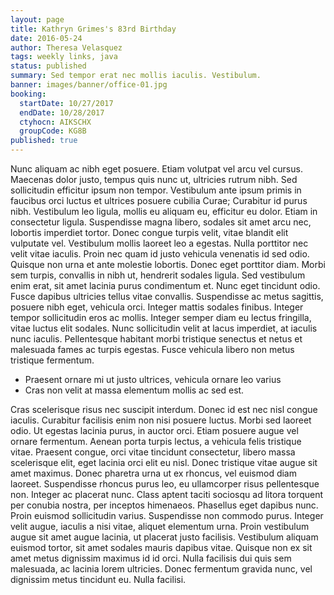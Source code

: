 ```yaml
---
layout: page
title: Kathryn Grimes's 83rd Birthday
date: 2016-05-24
author: Theresa Velasquez
tags: weekly links, java
status: published
summary: Sed tempor erat nec mollis iaculis. Vestibulum.
banner: images/banner/office-01.jpg
booking:
  startDate: 10/27/2017
  endDate: 10/28/2017
  ctyhocn: AIKSCHX
  groupCode: KG8B
published: true
---
```

Nunc aliquam ac nibh eget posuere. Etiam volutpat vel arcu vel cursus. Maecenas dolor justo, tempus quis nunc ut, ultricies rutrum nibh. Sed sollicitudin efficitur ipsum non tempor. Vestibulum ante ipsum primis in faucibus orci luctus et ultrices posuere cubilia Curae; Curabitur id purus nibh. Vestibulum leo ligula, mollis eu aliquam eu, efficitur eu dolor. Etiam in consectetur ligula. Suspendisse magna libero, sodales sit amet arcu nec, lobortis imperdiet tortor. Donec congue turpis velit, vitae blandit elit vulputate vel.
Vestibulum mollis laoreet leo a egestas. Nulla porttitor nec velit vitae iaculis. Proin nec quam id justo vehicula venenatis id sed odio. Quisque non urna et ante molestie lobortis. Donec eget porttitor diam. Morbi sem turpis, convallis in nibh ut, hendrerit sodales ligula. Sed vestibulum enim erat, sit amet lacinia purus condimentum et. Nunc eget tincidunt odio. Fusce dapibus ultricies tellus vitae convallis. Suspendisse ac metus sagittis, posuere nibh eget, vehicula orci. Integer mattis sodales finibus. Integer tempor sollicitudin eros ac mollis. Integer semper diam eu lectus fringilla, vitae luctus elit sodales. Nunc sollicitudin velit at lacus imperdiet, at iaculis nunc iaculis. Pellentesque habitant morbi tristique senectus et netus et malesuada fames ac turpis egestas. Fusce vehicula libero non metus tristique fermentum.

* Praesent ornare mi ut justo ultrices, vehicula ornare leo varius
* Cras non velit at massa elementum mollis ac sed est.

Cras scelerisque risus nec suscipit interdum. Donec id est nec nisl congue iaculis. Curabitur facilisis enim non nisi posuere luctus. Morbi sed laoreet odio. Ut egestas lacinia purus, in auctor orci. Etiam posuere augue vel ornare fermentum. Aenean porta turpis lectus, a vehicula felis tristique vitae. Praesent congue, orci vitae tincidunt consectetur, libero massa scelerisque elit, eget lacinia orci elit eu nisl. Donec tristique vitae augue sit amet maximus. Donec pharetra urna ut ex rhoncus, vel euismod diam laoreet.
Suspendisse rhoncus purus leo, eu ullamcorper risus pellentesque non. Integer ac placerat nunc. Class aptent taciti sociosqu ad litora torquent per conubia nostra, per inceptos himenaeos. Phasellus eget dapibus nunc. Proin euismod sollicitudin varius. Suspendisse non commodo purus. Integer velit augue, iaculis a nisi vitae, aliquet elementum urna. Proin vestibulum augue sit amet augue lacinia, ut placerat justo facilisis. Vestibulum aliquam euismod tortor, sit amet sodales mauris dapibus vitae. Quisque non ex sit amet metus dignissim maximus id id orci. Nulla facilisis dui quis sem malesuada, ac lacinia lorem ultricies. Donec fermentum gravida nunc, vel dignissim metus tincidunt eu. Nulla facilisi.
